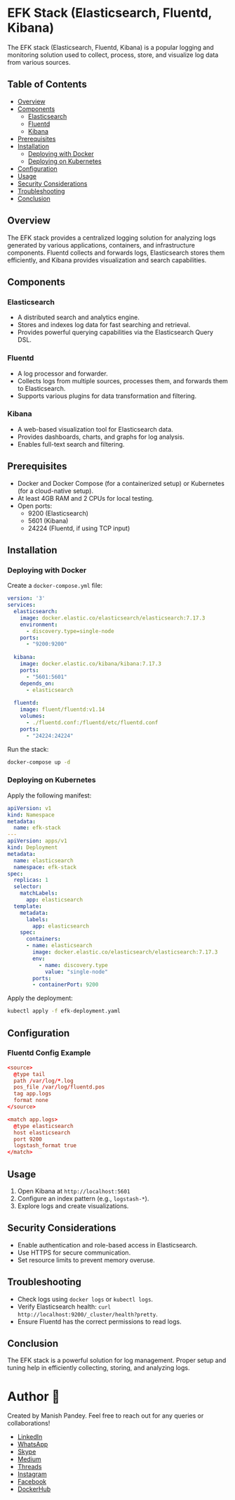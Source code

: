 # EFK Stack (Elasticsearch, Fluentd, Kibana)

The EFK stack (Elasticsearch, Fluentd, Kibana) is a popular logging and monitoring solution used to collect, process, store, and visualize log data from various sources.

## Table of Contents
- [Overview](#overview)
- [Components](#components)
  - [Elasticsearch](#elasticsearch)
  - [Fluentd](#fluentd)
  - [Kibana](#kibana)
- [Prerequisites](#prerequisites)
- [Installation](#installation)
  - [Deploying with Docker](#deploying-with-docker)
  - [Deploying on Kubernetes](#deploying-on-kubernetes)
- [Configuration](#configuration)
- [Usage](#usage)
- [Security Considerations](#security-considerations)
- [Troubleshooting](#troubleshooting)
- [Conclusion](#conclusion)

## Overview
The EFK stack provides a centralized logging solution for analyzing logs generated by various applications, containers, and infrastructure components. Fluentd collects and forwards logs, Elasticsearch stores them efficiently, and Kibana provides visualization and search capabilities.

## Components
### Elasticsearch
- A distributed search and analytics engine.
- Stores and indexes log data for fast searching and retrieval.
- Provides powerful querying capabilities via the Elasticsearch Query DSL.

### Fluentd
- A log processor and forwarder.
- Collects logs from multiple sources, processes them, and forwards them to Elasticsearch.
- Supports various plugins for data transformation and filtering.

### Kibana
- A web-based visualization tool for Elasticsearch data.
- Provides dashboards, charts, and graphs for log analysis.
- Enables full-text search and filtering.

## Prerequisites
- Docker and Docker Compose (for a containerized setup) or Kubernetes (for a cloud-native setup).
- At least 4GB RAM and 2 CPUs for local testing.
- Open ports:
  - 9200 (Elasticsearch)
  - 5601 (Kibana)
  - 24224 (Fluentd, if using TCP input)

## Installation
### Deploying with Docker
Create a `docker-compose.yml` file:
```yaml
version: '3'
services:
  elasticsearch:
    image: docker.elastic.co/elasticsearch/elasticsearch:7.17.3
    environment:
      - discovery.type=single-node
    ports:
      - "9200:9200"
  
  kibana:
    image: docker.elastic.co/kibana/kibana:7.17.3
    ports:
      - "5601:5601"
    depends_on:
      - elasticsearch
  
  fluentd:
    image: fluent/fluentd:v1.14
    volumes:
      - ./fluentd.conf:/fluentd/etc/fluentd.conf
    ports:
      - "24224:24224"
```
Run the stack:
```sh
docker-compose up -d
```

### Deploying on Kubernetes
Apply the following manifest:
```yaml
apiVersion: v1
kind: Namespace
metadata:
  name: efk-stack
---
apiVersion: apps/v1
kind: Deployment
metadata:
  name: elasticsearch
  namespace: efk-stack
spec:
  replicas: 1
  selector:
    matchLabels:
      app: elasticsearch
  template:
    metadata:
      labels:
        app: elasticsearch
    spec:
      containers:
      - name: elasticsearch
        image: docker.elastic.co/elasticsearch/elasticsearch:7.17.3
        env:
          - name: discovery.type
            value: "single-node"
        ports:
        - containerPort: 9200
```
Apply the deployment:
```sh
kubectl apply -f efk-deployment.yaml
```

## Configuration
### Fluentd Config Example
```conf
<source>
  @type tail
  path /var/log/*.log
  pos_file /var/log/fluentd.pos
  tag app.logs
  format none
</source>

<match app.logs>
  @type elasticsearch
  host elasticsearch
  port 9200
  logstash_format true
</match>
```

## Usage
1. Open Kibana at `http://localhost:5601`
2. Configure an index pattern (e.g., `logstash-*`).
3. Explore logs and create visualizations.

## Security Considerations
- Enable authentication and role-based access in Elasticsearch.
- Use HTTPS for secure communication.
- Set resource limits to prevent memory overuse.

## Troubleshooting
- Check logs using `docker logs` or `kubectl logs`.
- Verify Elasticsearch health: `curl http://localhost:9200/_cluster/health?pretty`.
- Ensure Fluentd has the correct permissions to read logs.

## Conclusion
The EFK stack is a powerful solution for log management. Proper setup and tuning help in efficiently collecting, storing, and analyzing logs.

# Author 👤
Created by Manish Pandey. Feel free to reach out for any queries or collaborations!

- [LinkedIn](https://www.linkedin.com/in/learningwithmanish)
- [WhatsApp](https://wa.me/918765368754)
- [Skype](live:.cid.16ae1ff3196c4f4e)
- [Medium](https://medium.com/@mnshkmrpnd)
- [Threads](https://www.threads.net/@learningwithmanish)
- [Instagram](https://www.instagram.com/learningwithmanish/?hl=en)
- [Facebook](https://www.facebook.com/pandey.manish.106)
- [DockerHub](https://hub.docker.com/u/manishgenius)